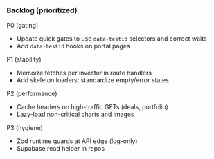 ### Backlog (prioritized)

P0 (gating)
- Update quick gates to use `data-testid` selectors and correct waits
- Add `data-testid` hooks on portal pages

P1 (stability)
- Memoize fetches per investor in route handlers
- Add skeleton loaders; standardize empty/error states

P2 (performance)
- Cache headers on high-traffic GETs (deals, portfolio)
- Lazy-load non-critical charts and images

P3 (hygiene)
- Zod runtime guards at API edge (log-only)
- Supabase read helper in repos


